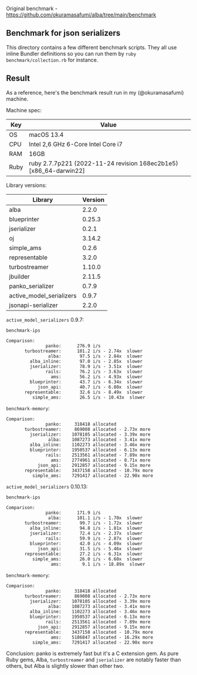 Original benchmark - https://github.com/okuramasafumi/alba/tree/main/benchmark

## Benchmark for json serializers

This directory contains a few different benchmark scripts. They all use inline Bundler definitions so you can run them
by `ruby benchmark/collection.rb` for instance.

## Result

As a reference, here's the benchmark result run in my (@okuramasafumi) machine.

Machine spec:

| Key  | Value                                                             |
|------|-------------------------------------------------------------------|
| OS   | macOS 13.4                                                        |
| CPU  | Intel 2,6 GHz 6-Core Intel Core i7                                |
| RAM  | 16GB                                                              |
| Ruby | ruby 2.7.7p221 (2022-11-24 revision 168ec2b1e5) [x86_64-darwin22] |

Library versions:

| Library                  | Version |
|--------------------------|---------|
| alba                     | 2.2.0   |
| blueprinter              | 0.25.3  |
| jserializer              | 0.2.1   |
| oj                       | 3.14.2  |
| simple_ams               | 0.2.6   |
| representable            | 3.2.0   |
| turbostreamer            | 1.10.0  |
| jbuilder                 | 2.11.5  |
| panko_serializer         | 0.7.9   |
| active_model_serializers | 0.9.7   |
| jsonapi-serializer       | 2.2.0   |


`active_model_serializers` 0.9.7:

`benchmark-ips`

```
Comparison:
               panko:      276.9 i/s
       turbostreamer:      101.2 i/s - 2.74x  slower
                alba:       97.5 i/s - 2.84x  slower
         alba_inline:       97.0 i/s - 2.85x  slower
         jserializer:       78.9 i/s - 3.51x  slower
               rails:       76.2 i/s - 3.63x  slower
                 ams:       56.2 i/s - 4.93x  slower
         blueprinter:       43.7 i/s - 6.34x  slower
            json_api:       40.7 i/s - 6.80x  slower
       representable:       32.6 i/s - 8.49x  slower
          simple_ams:       26.5 i/s - 10.43x  slower
```

`benchmark-memory`:

```
Comparison:
               panko:     318418 allocated
       turbostreamer:     869008 allocated - 2.73x more
         jserializer:    1078105 allocated - 3.39x more
                alba:    1087273 allocated - 3.41x more
         alba_inline:    1102273 allocated - 3.46x more
         blueprinter:    1950537 allocated - 6.13x more
               rails:    2513561 allocated - 7.89x more
                 ams:    2774961 allocated - 8.71x more
            json_api:    2912857 allocated - 9.15x more
       representable:    3437158 allocated - 10.79x more
          simple_ams:    7291417 allocated - 22.90x more
```

`active_model_serializers` 0.10.13:

`benchmark-ips`

```
Comparison:
               panko:      171.9 i/s
                alba:      101.1 i/s - 1.70x  slower
       turbostreamer:       99.7 i/s - 1.72x  slower
         alba_inline:       94.8 i/s - 1.81x  slower
         jserializer:       72.4 i/s - 2.37x  slower
               rails:       59.9 i/s - 2.87x  slower
         blueprinter:       42.0 i/s - 4.09x  slower
            json_api:       31.5 i/s - 5.46x  slower
       representable:       27.2 i/s - 6.31x  slower
          simple_ams:       26.0 i/s - 6.60x  slower
                 ams:        9.1 i/s - 18.89x  slower
```

`benchmark-memory`:

```
Comparison:
               panko:     318418 allocated
       turbostreamer:     869008 allocated - 2.73x more
         jserializer:    1078105 allocated - 3.39x more
                alba:    1087273 allocated - 3.41x more
         alba_inline:    1102273 allocated - 3.46x more
         blueprinter:    1950537 allocated - 6.13x more
               rails:    2513561 allocated - 7.89x more
            json_api:    2912857 allocated - 9.15x more
       representable:    3437158 allocated - 10.79x more
                 ams:    5186847 allocated - 16.29x more
          simple_ams:    7291417 allocated - 22.90x more

```

Conclusion: panko is extremely fast but it's a C extension gem. As pure Ruby gems, Alba, `turbostreamer`
and `jserializer` are notably faster than others, but Alba is slightly slower than other two.
